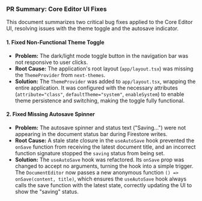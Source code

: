 ### PR Summary: Core Editor UI Fixes

This document summarizes two critical bug fixes applied to the Core Editor UI, resolving issues with the theme toggle and the autosave indicator.

#### 1. Fixed Non-Functional Theme Toggle

*   **Problem:** The dark/light mode toggle button in the navigation bar was not responsive to user clicks.
*   **Root Cause:** The application's root layout (`app/layout.tsx`) was missing the `ThemeProvider` from `next-themes`.
*   **Solution:** The `ThemeProvider` was added to `app/layout.tsx`, wrapping the entire application. It was configured with the necessary attributes (`attribute="class"`, `defaultTheme="system"`, `enableSystem`) to enable theme persistence and switching, making the toggle fully functional.

#### 2. Fixed Missing Autosave Spinner

*   **Problem:** The autosave spinner and status text ("Saving...") were not appearing in the document status bar during Firestore writes.
*   **Root Cause:** A stale state closure in the `useAutoSave` hook prevented the `onSave` function from receiving the latest document title, and an incorrect function signature stopped the `saving` status from being set.
*   **Solution:** The `useAutoSave` hook was refactored. Its `onSave` prop was changed to accept no arguments, turning the hook into a simple trigger. The `DocumentEditor` now passes a new anonymous function `() => onSave(content, title)`, which ensures the `useAutoSave` hook always calls the save function with the latest state, correctly updating the UI to show the "saving" status. 
